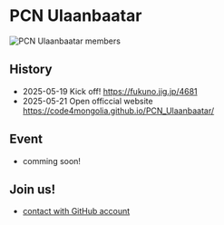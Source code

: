 # PCN Ulaanbaatar

![PCN Ulaanbaatar members](https://img.sabae.cc/data/20250520/5317a311-3cac-431b-9204-14219bb27692.jpg)

## History

- 2025-05-19 Kick off! https://fukuno.jig.jp/4681
- 2025-05-21 Open officcial website https://code4mongolia.github.io/PCN_Ulaanbaatar/

## Event

- comming soon!

## Join us!

- [contact with GitHub account](https://github.com/code4mongolia/PCN_Ulaanbaatar/issues/1)
